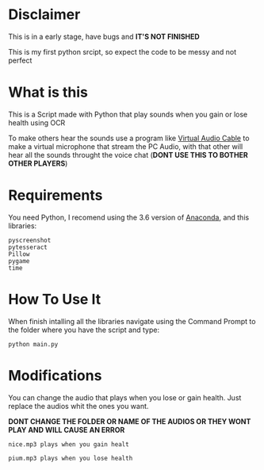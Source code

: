 # Disclaimer
This is in a early stage, have bugs and **IT'S NOT FINISHED**

This is my first python srcipt, so expect the code to be messy and not perfect
# What is this
This is a Script made with Python that play sounds when you gain or lose health using OCR

To make others hear the sounds use a program like [Virtual Audio Cable](https://www.vb-audio.com/Cable/) to make a virtual microphone that stream the PC Audio, with that other will hear all the sounds throught the voice chat (**DONT USE THIS TO BOTHER OTHER PLAYERS**)
# Requirements
You need Python, I recomend using the 3.6 version of [Anaconda](https://www.anaconda.com/download/), and this libraries:
```
pyscreenshot
pytesseract
Pillow
pygame
time
```
# How To Use It
When finish intalling all the libraries navigate using the Command Prompt to the folder where you have the script and type:
```
python main.py
```
# Modifications
You can change the audio that plays when you lose or gain health. Just replace the audios whit the ones you want.

**DONT CHANGE THE FOLDER OR NAME OF THE AUDIOS OR THEY WONT PLAY AND WILL CAUSE AN ERROR**
```
nice.mp3 plays when you gain healt

pium.mp3 plays when you lose health
```
